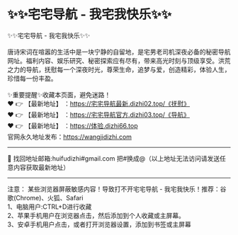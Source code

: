 # :sparkles::sparkles:宅宅导航 - 我宅我快乐:sparkles::sparkles:
:sparkles::sparkles:宅宅导航 - 我宅我快乐:sparkles::sparkles:<br><br>
唐诗宋词在喧嚣的生活中是一块宁静的自留地，是宅男老司机深夜必备的秘密导航网址。福利内容、娱乐研究、秘密探索应有尽有，带来高光时刻与顶级享受。洪荒之力的导航，抚慰每一个深夜时光，尊荣生命，追梦与爱，创造精彩，体验人生，珍惜每一份丰盈。<br><br>
✨重要提醒✨收藏本页面，避免迷路！<br>
❤️ 👉 【最新地址】 ：https://宅宅导航最新.dizhi02.top/《抚慰》<br>
❤️ 👉 【最新地址】 ：https://宅宅导航官方.dizhi03.top/《导航》<br>
❤️ 👉 【最新地址】 ：https://体验.dizhi66.top<br>
官网永久地址发布：https://wangjidizhi.com<br>

---

📧 找回地址邮箱:huifudizhi#gmail.com 把#换成@（以上地址无法访问请发送任意内容获取最新地址）<br>

---
注意： 某些浏览器屏蔽敏感内容！导致打不开宅宅导航 - 我宅我快乐！推荐：谷歌(Chrome)、火狐、Safari<br>
1、电脑用户:CTRL+D进行收藏<br>
2、苹果手机用户在浏览器点击，然后添加到个人收藏或主屏幕。<br>
3、安卓手机用户点击，或者打开浏览器设置，添加到书签或主屏幕
